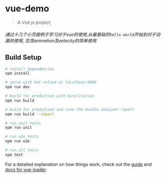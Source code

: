 

# vue-demo

> A Vue.js project, 
###### 通过十几个小页面例子学习对于vue的使用,从最基础的`hello world`开始到对于动画的使用, 包含animation及velocity的简单使用

## Build Setup

``` bash
# install dependencies
npm install

# serve with hot reload at localhost:8080
npm run dev

# build for production with minification
npm run build

# build for production and view the bundle analyzer report
npm run build --report

# run unit tests
npm run unit

# run e2e tests
npm run e2e

# run all tests
npm test
```

For a detailed explanation on how things work, check out the [guide](http://vuejs-templates.github.io/webpack/) and [docs for vue-loader](http://vuejs.github.io/vue-loader).

